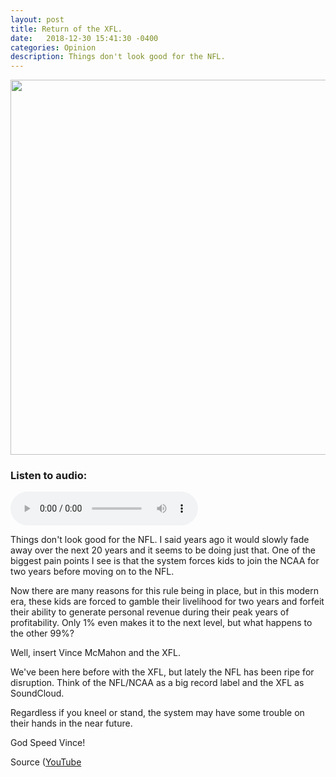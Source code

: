 ```yaml
---
layout: post
title: Return of the XFL.
date:   2018-12-30 15:41:30 -0400
categories: Opinion
description: Things don't look good for the NFL.
---
```


<img src="https://d3vv6lp55qjaqc.cloudfront.net/items/212I2y1K1a3n3U101n1c/Image%202018-12-06%20at%208.13.28%20AM.png?X-CloudApp-Visitor-Id=2812380&v=2d6eac16" width="600" />

### Listen to audio:  
<audio src="https://d3vv6lp55qjaqc.cloudfront.net/items/332l3b2t1j1J171A1122/the-xfl-returns.m4a" controls>the-xfl-returns.m4a</audio>  

Things don't look good for the NFL. I said years ago it would slowly fade away over the next 20 years and it seems to be doing just that. One of the biggest pain points I see is that the system forces kids to join the NCAA for two years before moving on to the NFL.

Now there are many reasons for this rule being in place, but in this modern era, these kids are forced to gamble their livelihood for two years and forfeit their ability to generate personal revenue during their peak years of profitability. Only 1% even makes it to the next level, but what happens to the other 99%?

Well, insert Vince McMahon and the XFL.

We've been here before with the XFL, but lately the NFL has been ripe for disruption. Think of the NFL/NCAA as a big record label and the XFL as SoundCloud.  

Regardless if you kneel or stand, the system may have some trouble on their hands in the near future.

God Speed Vince!

Source ([YouTube](https://www.youtube.com/watch?v=e1LUVHT18bc)
